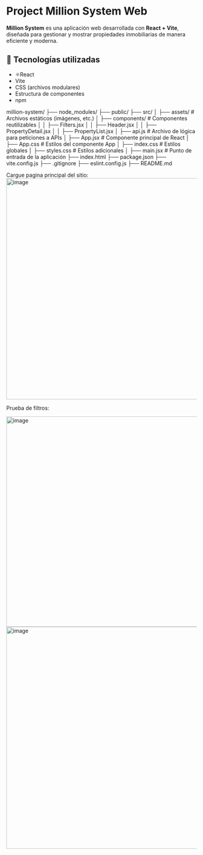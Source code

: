 # Project Million System Web

**Million System** es una aplicación web desarrollada con **React + Vite**, diseñada para gestionar y mostrar propiedades inmobiliarias de manera eficiente y moderna.

## 🚀 Tecnologías utilizadas

- ⚛React
-  Vite
-  CSS (archivos modulares)
-  Estructura de componentes
-  npm

million-system/
├── node_modules/
├── public/
├── src/
│ ├── assets/ # Archivos estáticos (imágenes, etc.)
│ ├── components/ # Componentes reutilizables
│ │ ├── Filters.jsx
│ │ ├── Header.jsx
│ │ ├── PropertyDetail.jsx
│ │ ├── PropertyList.jsx
│ ├── api.js # Archivo de lógica para peticiones a APIs
│ ├── App.jsx # Componente principal de React
│ ├── App.css # Estilos del componente App
│ ├── index.css # Estilos globales
│ ├── styles.css # Estilos adicionales
│ ├── main.jsx # Punto de entrada de la aplicación
├── index.html
├── package.json
├── vite.config.js
├── .gitignore
├── eslint.config.js
├── README.md

Cargue pagina principal del sitio:
<img width="921" height="585" alt="image" src="https://github.com/user-attachments/assets/1941d3f8-020e-4f97-bfd5-80d256e8107c" />

Prueba de filtros:

<img width="921" height="556" alt="image" src="https://github.com/user-attachments/assets/0f73d5c0-b4cd-4401-abad-78c31a840c76" />

<img width="921" height="587" alt="image" src="https://github.com/user-attachments/assets/42292b3e-068a-407b-a2b8-cacaf9148923" />

